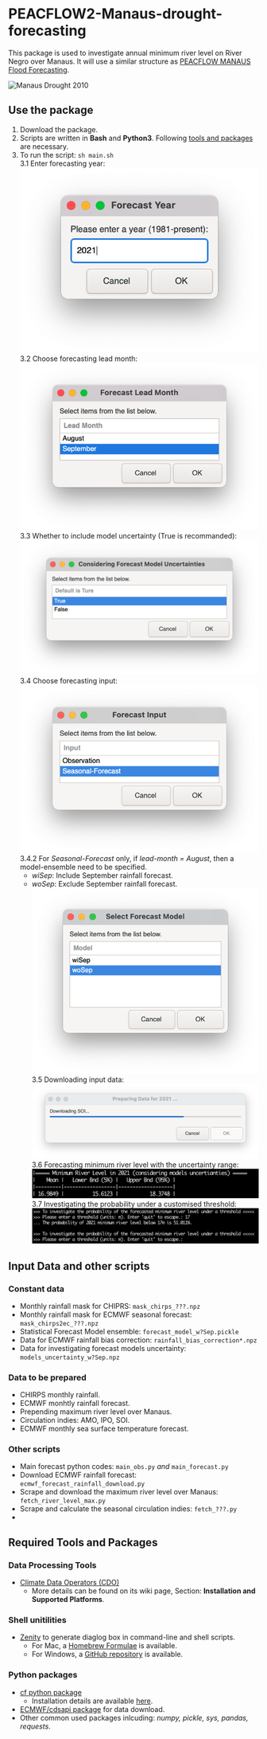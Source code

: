 # PEACFLOW2-Manaus-drought-forecasting
This package is used to investigate annual minimum river level on River Negro over Manaus. It will use a similar structure as [PEACFLOW MANAUS Flood Forecasting](https://github.com/achevuturi/PEACFLOW_Manaus-flood-forecasting/tree/master/Using_Observations).

![Manaus Drought 2010](./manaus_drought_2010.png)

## Use the package
1. Download the package.
2. Scripts are written in __Bash__ and __Python3__. Following [tools and packages](#tools) are necessary.
3. To run the script: `sh main.sh`    
  3.1 Enter forecasting year:   
  ![Step1](./github01.png)    
  3.2 Choose forecasting lead month:    
  ![Step2](./github02.png)    
  3.3 Whether to include model uncertainty (True is recommanded):    
  ![Step3](./github03.png)    
  3.4 Choose forecasting input:    
  ![Step4](./github04.png)    
  3.4.2 For *Seasonal-Forecast* only, if *lead-month = August*, then a model-ensemble need to be specified.
    - *wiSep*: Include September rainfall forecast.
    - *woSep*: Exclude September rainfall forecast.    
  ![Step4.2](./github04_2.png)    
  3.5 Downloading input data:    
  ![Step5](./github05.png)    
  3.6 Forecasting minimum river level with the uncertainty range:    
  ![Step6](./github06.png)     
  3.7 Investigating the probability under a customised threshold:    
  ![Step7](./github07.png)

## Input Data and other scripts
### Constant data
* Monthly rainfall mask for CHIPRS: `mask_chirps_???.npz`
* Monthly rainfall mask for ECMWF seasonal forecast: `mask_chirps2ec_???.npz`
* Statistical Forecast Model ensemble: `forecast_model_w?Sep.pickle`
* Data for ECMWF rainfall bias correction: `rainfall_bias_correction*.npz`
* Data for investigating forecast models uncertainty: `models_uncertainty_w?Sep.npz`
### Data to be prepared
* CHIRPS monthly rainfall.
* ECMWF monhtly rainfall forecast.
* Prepending maximum river level over Manaus.
* Circulation indies: AMO, IPO, SOI.
* ECMWF monthly sea surface temperature forecast.
### Other scripts
* Main forecast python codes: `main_obs.py` *and* `main_forecast.py`
* Download ECMWF rainfall forecast: `ecmwf_forecast_rainfall_download.py`
* Scrape and download the maximum river level over Manaus: `fetch_river_level_max.py`
* Scrape and calculate the seasonal circulation indies: `fetch_???.py`
* 

## <a name="tools"></a>Required Tools and Packages
### Data Processing Tools
* [Climate Data Operators (CDO)](https://code.mpimet.mpg.de/projects/cdo/wiki)
  * More details can be found on its wiki page, Section: __Installation and Supported Platforms__.
### Shell unitilities
* [Zenity](https://help.gnome.org/users/zenity/stable/) to generate diaglog box in command-line and shell scripts.
  * For Mac, a [Homebrew Formulae](https://formulae.brew.sh/formula/zenity) is available.
  * For Windows, a [GitHub repository](https://github.com/kvaps/zenity-windows) is available.
### Python packages
* [cf python package](https://ncas-cms.github.io/cf-python/)
  * Installation details are available [here](https://ncas-cms.github.io/cf-python/installation.html). 
* [ECMWF/cdsapi package](https://github.com/ecmwf/cdsapi) for data download.
* Other common used packages inlcuding: *numpy, pickle, sys, pandas, requests*.

